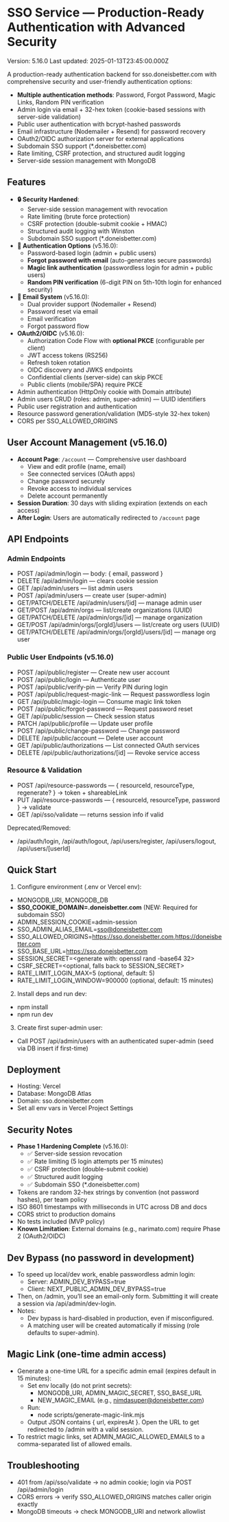 # SSO Service — Production-Ready Authentication with Advanced Security

Version: 5.16.0
Last updated: 2025-01-13T23:45:00.000Z

A production-ready authentication backend for sso.doneisbetter.com with comprehensive security and user-friendly authentication options:
- **Multiple authentication methods**: Password, Forgot Password, Magic Links, Random PIN verification
- Admin login via email + 32-hex token (cookie-based sessions with server-side validation)
- Public user authentication with bcrypt-hashed passwords
- Email infrastructure (Nodemailer + Resend) for password recovery
- OAuth2/OIDC authorization server for external applications
- Subdomain SSO support (*.doneisbetter.com)
- Rate limiting, CSRF protection, and structured audit logging
- Server-side session management with MongoDB

## Features
- **🔒 Security Hardened**:
  - Server-side session management with revocation
  - Rate limiting (brute force protection)
  - CSRF protection (double-submit cookie + HMAC)
  - Structured audit logging with Winston
  - Subdomain SSO support (*.doneisbetter.com)
- **🔑 Authentication Options** (v5.16.0):
  - Password-based login (admin + public users)
  - **Forgot password with email** (auto-generates secure passwords)
  - **Magic link authentication** (passwordless login for admin + public users)
  - **Random PIN verification** (6-digit PIN on 5th-10th login for enhanced security)
- **📧 Email System** (v5.16.0):
  - Dual provider support (Nodemailer + Resend)
  - Password reset via email
  - Email verification
  - Forgot password flow
- **OAuth2/OIDC** (v5.16.0):
  - Authorization Code Flow with **optional PKCE** (configurable per client)
  - JWT access tokens (RS256)
  - Refresh token rotation
  - OIDC discovery and JWKS endpoints
  - Confidential clients (server-side) can skip PKCE
  - Public clients (mobile/SPA) require PKCE
- Admin authentication (HttpOnly cookie with Domain attribute)
- Admin users CRUD (roles: admin, super-admin) — UUID identifiers
- Public user registration and authentication
- Resource password generation/validation (MD5-style 32-hex token)
- CORS per SSO_ALLOWED_ORIGINS

## User Account Management (v5.16.0)
- **Account Page**: `/account` — Comprehensive user dashboard
  - View and edit profile (name, email)
  - See connected services (OAuth apps)
  - Change password securely
  - Revoke access to individual services
  - Delete account permanently
- **Session Duration**: 30 days with sliding expiration (extends on each access)
- **After Login**: Users are automatically redirected to `/account` page

## API Endpoints

### Admin Endpoints
- POST /api/admin/login — body: { email, password }
- DELETE /api/admin/login — clears cookie session
- GET /api/admin/users — list admin users
- POST /api/admin/users — create user (super-admin)
- GET/PATCH/DELETE /api/admin/users/[id] — manage admin user
- GET/POST /api/admin/orgs — list/create organizations (UUID)
- GET/PATCH/DELETE /api/admin/orgs/[id] — manage organization
- GET/POST /api/admin/orgs/[orgId]/users — list/create org users (UUID)
- GET/PATCH/DELETE /api/admin/orgs/[orgId]/users/[id] — manage org user

### Public User Endpoints (v5.16.0)
- POST /api/public/register — Create new user account
- POST /api/public/login — Authenticate user
- POST /api/public/verify-pin — Verify PIN during login
- POST /api/public/request-magic-link — Request passwordless login
- GET /api/public/magic-login — Consume magic link token
- POST /api/public/forgot-password — Request password reset
- GET /api/public/session — Check session status
- PATCH /api/public/profile — Update user profile
- POST /api/public/change-password — Change password
- DELETE /api/public/account — Delete user account
- GET /api/public/authorizations — List connected OAuth services
- DELETE /api/public/authorizations/[id] — Revoke service access

### Resource & Validation
- POST /api/resource-passwords — { resourceId, resourceType, regenerate? } -> token + shareableLink
- PUT /api/resource-passwords — { resourceId, resourceType, password } -> validate
- GET /api/sso/validate — returns session info if valid

Deprecated/Removed:
- /api/auth/login, /api/auth/logout, /api/users/register, /api/users/logout, /api/users/[userId]

## Quick Start
1) Configure environment (.env or Vercel env):
- MONGODB_URI, MONGODB_DB
- **SSO_COOKIE_DOMAIN=.doneisbetter.com** (NEW: Required for subdomain SSO)
- ADMIN_SESSION_COOKIE=admin-session
- SSO_ADMIN_ALIAS_EMAIL=sso@doneisbetter.com
- SSO_ALLOWED_ORIGINS=https://sso.doneisbetter.com,https://doneisbetter.com
- SSO_BASE_URL=https://sso.doneisbetter.com
- SESSION_SECRET=<generate with: openssl rand -base64 32>
- CSRF_SECRET=<optional, falls back to SESSION_SECRET>
- RATE_LIMIT_LOGIN_MAX=5 (optional, default: 5)
- RATE_LIMIT_LOGIN_WINDOW=900000 (optional, default: 15 minutes)

2) Install deps and run dev:
- npm install
- npm run dev

3) Create first super-admin user:
- Call POST /api/admin/users with an authenticated super-admin (seed via DB insert if first-time)

## Deployment
- Hosting: Vercel
- Database: MongoDB Atlas
- Domain: sso.doneisbetter.com
- Set all env vars in Vercel Project Settings

## Security Notes
- **Phase 1 Hardening Complete** (v5.16.0):
  - ✅ Server-side session revocation
  - ✅ Rate limiting (5 login attempts per 15 minutes)
  - ✅ CSRF protection (double-submit cookie)
  - ✅ Structured audit logging
  - ✅ Subdomain SSO (*.doneisbetter.com)
- Tokens are random 32-hex strings by convention (not password hashes), per team policy
- ISO 8601 timestamps with milliseconds in UTC across DB and docs
- CORS strict to production domains
- No tests included (MVP policy)
- **Known Limitation**: External domains (e.g., narimato.com) require Phase 2 (OAuth2/OIDC)

## Dev Bypass (no password in development)
- To speed up local/dev work, enable passwordless admin login:
  - Server: ADMIN_DEV_BYPASS=true
  - Client: NEXT_PUBLIC_ADMIN_DEV_BYPASS=true
- Then, on /admin, you’ll see an email-only form. Submitting it will create a session via /api/admin/dev-login.
- Notes:
  - Dev bypass is hard-disabled in production, even if misconfigured.
  - A matching user will be created automatically if missing (role defaults to super-admin).

## Magic Link (one-time admin access)
- Generate a one-time URL for a specific admin email (expires default in 15 minutes):
  - Set env locally (do not print secrets):
    - MONGODB_URI, ADMIN_MAGIC_SECRET, SSO_BASE_URL
    - NEW_MAGIC_EMAIL (e.g., nimdasuper@doneisbetter.com)
  - Run:
    - node scripts/generate-magic-link.mjs
  - Output JSON contains { url, expiresAt }. Open the URL to get redirected to /admin with a valid session.
- To restrict magic links, set ADMIN_MAGIC_ALLOWED_EMAILS to a comma-separated list of allowed emails.

## Troubleshooting
- 401 from /api/sso/validate → no admin cookie; login via POST /api/admin/login
- CORS errors → verify SSO_ALLOWED_ORIGINS matches caller origin exactly
- MongoDB timeouts → check MONGODB_URI and network allowlist
